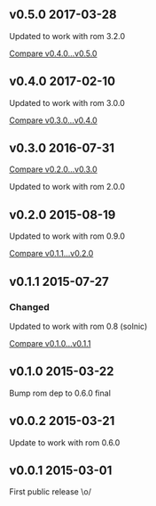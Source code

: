 ## v0.5.0 2017-03-28

Updated to work with rom 3.2.0

[Compare v0.4.0...v0.5.0](https://github.com/rom-rb/rom-yesql/compare/v0.4.0...v0.5.0)

## v0.4.0 2017-02-10

Updated to work with rom 3.0.0

[Compare v0.3.0...v0.4.0](https://github.com/rom-rb/rom-yesql/compare/v0.3.0...v0.4.0)

## v0.3.0 2016-07-31

[Compare v0.2.0...v0.3.0](https://github.com/rom-rb/rom-yesql/compare/v0.2.0...v0.3.0)

Updated to work with rom 2.0.0

## v0.2.0 2015-08-19

Updated to work with rom 0.9.0

[Compare v0.1.1...v0.2.0](https://github.com/rom-rb/rom-yesql/compare/v0.1.1...v0.2.0)

## v0.1.1 2015-07-27

### Changed

Updated to work with rom 0.8 (solnic)

[Compare v0.1.0...v0.1.1](https://github.com/rom-rb/rom-yesql/compare/v0.1.0...v0.1.1)

## v0.1.0 2015-03-22

Bump rom dep to 0.6.0 final

## v0.0.2 2015-03-21

Update to work with rom 0.6.0

## v0.0.1 2015-03-01

First public release \o/
